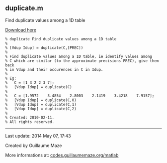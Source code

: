 ## duplicate.m ##
Find duplicate values among a 1D table

[Download here](http://guillaumemaze.googlecode.com/svn/trunk/matlab/codes/matrix/duplicate.m)

```
% duplicate Find duplicate values among a 1D table
%
% [Vdup Idup] = duplicate(C,[PREC])
%
% Find duplicate values among a 1D table, ie identify values among
% C which are similar (to the approximate precisions PREC), give them back
% in Vdup and their occurences in C in Idup.
%
% Eg:
%	C = [1 3 2 2 3 7];
%	[Vdup Idup] = duplicate(C)
%
%	C = [1.9572    3.4854    2.8003    2.1419    3.4218    7.9157];
%	[Vdup Idup] = duplicate(C,0)
%	[Vdup Idup] = duplicate(C,1)
%	[Vdup Idup] = duplicate(C,2)
%
% Created: 2010-02-11.
% All rights reserved.
```

---

Last update: 2014 May 07, 17:43

Created by Guillaume Maze

More informations at: [codes.guillaumemaze.org/matlab](http://codes.guillaumemaze.org/matlab)